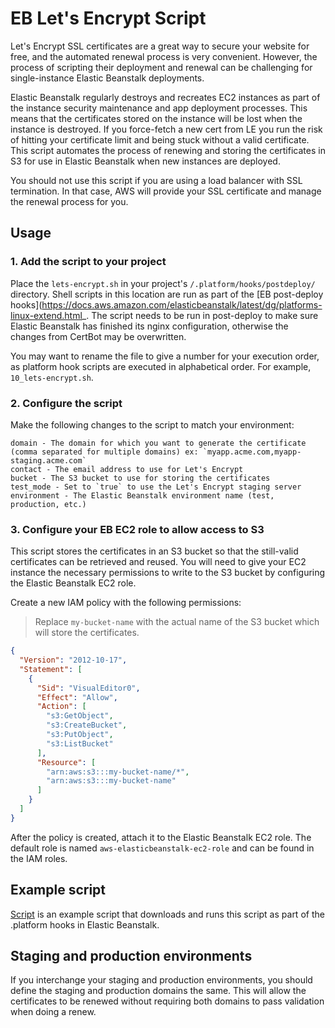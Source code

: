 # EB Let's Encrypt Script

Let's Encrypt SSL certificates are a great way to secure your website for free, and the automated renewal process is very convenient. However, the process of scripting their deployment and renewal can be challenging for single-instance Elastic Beanstalk deployments. 

Elastic Beanstalk regularly destroys and recreates EC2 instances as part of the instance security maintenance and app deployment processes. This means that the certificates stored on the instance will be lost when the instance is destroyed. If you force-fetch a new cert from LE you run the risk of hitting your certificate limit and being stuck without a valid certificate. This script automates the process of renewing and storing the certificates in S3 for use in Elastic Beanstalk when new instances are deployed.

You should not use this script if you are using a load balancer with SSL termination. In that case, AWS will provide your SSL certificate and manage the renewal process for you.

## Usage

### 1. Add the script to your project
Place the `lets-encrypt.sh` in your project's `/.platform/hooks/postdeploy/` directory. Shell scripts in this location are run as part of the [EB post-deploy hooks](https://docs.aws.amazon.com/elasticbeanstalk/latest/dg/platforms-linux-extend.html_. The script needs to be run in post-deploy to make sure Elastic Beanstalk has finished its nginx configuration, otherwise the changes from CertBot may be overwritten. 

You may want to rename the file to give a number for your execution order, as platform hook scripts are executed in alphabetical order. For example, `10_lets-encrypt.sh`.

### 2. Configure the script

Make the following changes to the script to match your environment:

```
domain - The domain for which you want to generate the certificate (comma separated for multiple domains) ex: `myapp.acme.com,myapp-staging.acme.com`
contact - The email address to use for Let's Encrypt
bucket - The S3 bucket to use for storing the certificates
test_mode - Set to `true` to use the Let's Encrypt staging server
environment - The Elastic Beanstalk environment name (test, production, etc.)
```

### 3. Configure your EB EC2 role to allow access to S3

This script stores the certificates in an S3 bucket so that the still-valid certificates can be retrieved and reused. You will need to give your EC2 instance the necessary permissions to write to the S3 bucket by configuring the Elastic Beanstalk EC2 role.

Create a new IAM policy with the following permissions:

> Replace `my-bucket-name` with the actual name of the S3 bucket which will store the certificates.

```json
{
  "Version": "2012-10-17",
  "Statement": [
    {
      "Sid": "VisualEditor0",
      "Effect": "Allow",
      "Action": [
        "s3:GetObject",
        "s3:CreateBucket",
        "s3:PutObject",
        "s3:ListBucket"
      ],
      "Resource": [
        "arn:aws:s3:::my-bucket-name/*",
        "arn:aws:s3:::my-bucket-name"
      ]
    }
  ]
}
```

After the policy is created, attach it to the Elastic Beanstalk EC2 role. The default role is named `aws-elasticbeanstalk-ec2-role` and can be found in the IAM roles.

## Example script
[Script](/10_certbot-platform-hook.sh.dist) is an example script that downloads and runs this script as part of the .platform hooks in Elastic Beanstalk.

## Staging and production environments
If you interchange your staging and production environments, you should define the staging and production domains the same. This will allow the certificates to be renewed without requiring both domains to pass validation when doing a renew.
